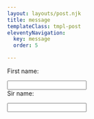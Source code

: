 ```yaml
---
layout: layouts/post.njk
title: message
templateClass: tmpl-post
eleventyNavigation:
  key: message
  order: 5

---
```




<form>
  <label for="fname">First name:</label><br>

  <input type="text" id="fname" name="fname"><br>
  <label for="sname">Sir name:</label><br>

  <input type="text" id="sname" name="sname">
</form>
